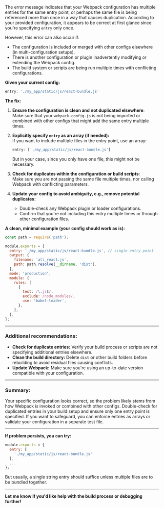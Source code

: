 The error message indicates that your Webpack configuration has multiple entries for the same entry point, or perhaps the same file is being referenced more than once in a way that causes duplication. According to your provided configuration, it appears to be correct at first glance since you're specifying `entry` only once.

However, this error can also occur if:
- The configuration is included or merged with other configs elsewhere (in multi-configuration setups).
- There is another configuration or plugin inadvertently modifying or extending the Webpack config.
- The build system or scripts are being run multiple times with conflicting configurations.

**Given your current config:**  
```js
entry: './my_app/static/js/react-bundle.js'
```

**The fix:**

1. **Ensure the configuration is clean and not duplicated elsewhere**:  
   Make sure that your `webpack.config.js` is not being imported or combined with other configs that might add the same entry multiple times.

2. **Explicitly specify `entry` as an array (if needed):**  
   If you want to include multiple files in the entry point, use an array:
   ```js
   entry: ['./my_app/static/js/react-bundle.js']
   ```
   But in your case, since you only have one file, this might not be necessary.

3. **Check for duplicates within the configuration or build scripts**:  
   Make sure you are not passing the same file multiple times, nor calling Webpack with conflicting parameters.

4. **Update your config to avoid ambiguity, e.g., remove potential duplicates:**
   - Double-check any Webpack plugin or loader configurations.
   - Confirm that you're not including this entry multiple times or through other configuration files.

**A clean, minimal example (your config should work as is):**
```js
const path = require('path');

module.exports = {
  entry: './my_app/static/js/react-bundle.js', // single entry point
  output: {
    filename: 'all_react.js',
    path: path.resolve(__dirname, 'dist'),
  },
  mode: 'production',
  module: {
    rules: [
      {
        test: /\.js$/,
        exclude: /node_modules/,
        use: 'babel-loader',
      },
    ],
  },
};
```

---

### Additional recommendations:

- **Check for duplicate entries:** Verify your build process or scripts are not specifying additional entries elsewhere.
- **Clean the build directory:** Delete `dist` or other build folders before rebuilding to avoid residual files causing conflicts.
- **Update Webpack:** Make sure you're using an up-to-date version compatible with your configuration.

---

### Summary:

Your specific configuration looks correct, so the problem likely stems from how Webpack is invoked or combined with other configs. Double-check for duplicated entries in your build setup and ensure only one entry point is specified. If you want to safeguard, you can enforce entries as arrays or validate your configuration in a separate test file.

---

**If problem persists, you can try:**

```js
module.exports = {
  entry: [
    './my_app/static/js/react-bundle.js'
  ],
  ...
};
```

But usually, a single string entry should suffice unless multiple files are to be bundled together.

---

**Let me know if you'd like help with the build process or debugging further!**